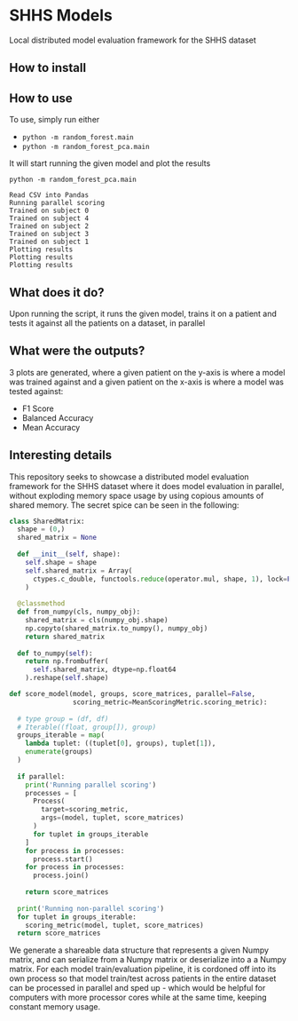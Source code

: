 # SHHS Models
Local distributed model evaluation framework for the SHHS dataset

## How to install


## How to use
To use, simply run either
  * `python -m random_forest.main`
  * `python -m random_forest_pca.main`

It will start running the given model and plot the results
```shell
python -m random_forest_pca.main

Read CSV into Pandas
Running parallel scoring
Trained on subject 0
Trained on subject 4
Trained on subject 2
Trained on subject 3
Trained on subject 1
Plotting results
Plotting results
Plotting results
```

## What does it do?
Upon running the script, it runs the given model, trains it on a patient and tests it against all the patients on a dataset, in parallel

## What were the outputs?
3 plots are generated, where a given patient on the y-axis is where a model was trained against and a given patient on the x-axis is where a model was tested against:
  * F1 Score
  * Balanced Accuracy
  * Mean Accuracy

## Interesting details
This repository seeks to showcase a distributed model evaluation framework for the SHHS dataset where it does model evaluation in parallel, without exploding memory 
space usage by using copious amounts of shared memory. The secret spice can be seen in the following:

```python
class SharedMatrix:
  shape = (0,)
  shared_matrix = None
  
  def __init__(self, shape):
    self.shape = shape
    self.shared_matrix = Array(
      ctypes.c_double, functools.reduce(operator.mul, shape, 1), lock=False
    )
    
  @classmethod
  def from_numpy(cls, numpy_obj):
    shared_matrix = cls(numpy_obj.shape)
    np.copyto(shared_matrix.to_numpy(), numpy_obj)
    return shared_matrix
  
  def to_numpy(self):
    return np.frombuffer(
      self.shared_matrix, dtype=np.float64
    ).reshape(self.shape)
```

```python
def score_model(model, groups, score_matrices, parallel=False, 
                scoring_metric=MeanScoringMetric.scoring_metric):
  
  # type group = (df, df)
  # Iterable((float, group[]), group)
  groups_iterable = map(
    lambda tuplet: ((tuplet[0], groups), tuplet[1]), 
    enumerate(groups)
  )
  
  if parallel:
    print('Running parallel scoring')
    processes = [
      Process(
        target=scoring_metric, 
        args=(model, tuplet, score_matrices)
      )
      for tuplet in groups_iterable
    ]
    for process in processes:
      process.start()
    for process in processes:
      process.join()
    
    return score_matrices
  
  print('Running non-parallel scoring')
  for tuplet in groups_iterable:
    scoring_metric(model, tuplet, score_matrices)
  return score_matrices
```

We generate a shareable data structure that represents a given Numpy matrix, and can serialize from a Numpy matrix or deserialize into a 
a Numpy matrix. For each model train/evaluation pipeline, it is cordoned off into its own process so that model train/test across patients 
in the entire dataset can be processed in parallel and sped up - which would be helpful for computers with more processor cores while at 
the same time, keeping constant memory usage.

